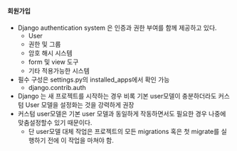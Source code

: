 #### 회원가입



- Django authentication system 은 인증과 권한 부여를 함께 제공하고 있다.
  - User
  - 권한 및 그룹
  - 암호 해시 시스템
  - form 및 view 도구
  - 기타 적용가능한 시스템
- 필수 구성은 settings.py의 installed_apps에서 확인 가능
  - django.contrib.auth
- Django 는 새 프로젝트를 시작하는 경우 비록 기본 user모델이 충분하더라도 커스텀 User 모델을 설정화는 것을 강력하게 권장
- 커스텀 user모델은 기본 user 모델과 동일하게 작동하면서도 필요한 경우 나중에 맞춤설정할수 있기 때문이다.
  - 단 user모델 대체 작업은 프로젝트의 모든 migrations 혹은 첫 migrate를 실행하기 전에 이 작업을 마쳐야 함.



